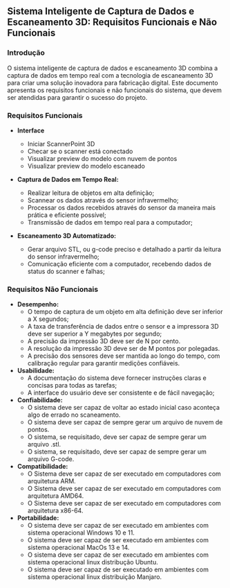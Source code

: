<!-- Não abordamos 3D -->
## Sistema Inteligente de Captura de Dados e Escaneamento 3D: Requisitos Funcionais e Não Funcionais

### **Introdução**
<!-- Não abordamos 3D -->
O sistema inteligente de captura de dados e escaneamento 3D combina a captura de dados em tempo real com a tecnologia de escaneamento 3D para criar uma solução inovadora para fabricação digital. Este documento apresenta os requisitos funcionais e não funcionais do sistema, que devem ser atendidas para garantir o sucesso do projeto.

### **Requisitos Funcionais**
* **Interface**
    * Iniciar ScannerPoint 3D
    * Checar se o scanner está conectado
    * Visualizar preview do modelo com nuvem de pontos
    * Visualizar preview do modelo escaneado

* **Captura de Dados em Tempo Real:**
    * Realizar leitura de objetos em alta definição;
    * Scannear os dados através do sensor infravermelho;
    * Processar os dados recebidos através do sensor da maneira mais prática e eficiente possível;
    <!-- A principio não faremos a transmissão de dados para a impressora 3D -->
    * Transmissão de dados em tempo real para a computador;
* **Escaneamento 3D Automatizado:**
    <!-- A principio não geramos CAD, geramos stl ou g-code -->
    * Gerar arquivo STL, ou g-code preciso e detalhado a partir da leitura do sensor infravermelho;
    <!-- A princípio não comunicaremos com a impressora -->
    * Comunicação eficiente com a computador, recebendo dados de status do scanner e falhas;

### **Requisitos Não Funcionais**

* **Desempenho:**
    * O tempo de captura de um objeto em alta definição deve ser inferior a X segundos;
    <!-- Não vamos transferir para impressora 3D -->
    * A taxa de transferência de dados entre o sensor e a impressora 3D deve ser superior a Y megabytes por segundo;
    <!-- Não entendi o que seria essa precisão, e não fazemos impressão 3D -->
    * A precisão da impressão 3D deve ser de N por cento.
    <!-- Não fazemos impressão 3D, e tbm não usamos polegadas -->
    * A resolução da impressão 3D deve ser de M pontos por polegadas.
    <!-- Não temos como calibrar os sensores, somente o arduino -->
    * A precisão dos sensores deve ser mantida ao longo do tempo, com calibração regular para garantir medições confiáveis.
* **Usabilidade:**
    * A documentação do sistema deve fornecer instruções claras e concisas para todas as tarefas;
    * A interface do usuário deve ser consistente e de fácil navegação;
* **Confiabilidade:**
    * O sistema deve ser capaz de voltar ao estado inicial caso aconteça algo de errado no scaneamento.
    * O sistema deve ser capaz de sempre gerar um arquivo de nuvem de pontos.
    * O sistema, se requisitado, deve ser capaz de sempre gerar um arquivo .stl.
    * O sistema, se requisitado, deve ser capaz de sempre gerar um arquivo G-code.
* **Compatibilidade:**
    * O Sistema deve ser capaz de ser executado em computadores com arquitetura ARM.
    * O Sistema deve ser capaz de ser executado em computadores com arquitetura AMD64.
    * O Sistema deve ser capaz de ser executado em computadores com arquitetura x86-64.
* **Portabilidade:**
    * O sistema deve ser capaz de ser executado em ambientes com sistema operacional Windows 10 e 11.
    * O sistema deve ser capaz de ser executado em ambientes com sistema operacional MacOs 13 e 14.
    * O sistema deve ser capaz de ser executado em ambientes com sistema operacional linux distribução Ubuntu.
    * O sistema deve ser capaz de ser executado em ambientes com sistema operacional linux distribuição Manjaro.